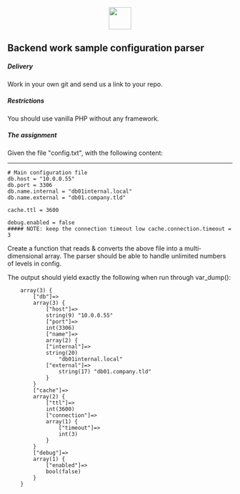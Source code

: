 <p align="center"><img src="https://sp-cdn.mytaste.org/images/logo-full.svg?v=197" height="50px"></p>

## Backend work sample configuration parser

##### Delivery
Work in your own git and send us a link to your repo.

##### Restrictions
You should use vanilla PHP without any framework.

##### The assignment
Given the file "config.txt", with the following content:

***
    # Main configuration file
    db.host = "10.0.0.55"
    db.port = 3306
    db.name.internal = "db­01­internal.local" 
    db.name.external = "db­01.company.tld"

    cache.ttl = 3600
    
    debug.enabled = false
    ##### NOTE: keep the connection timeout low cache.connection.timeout = 3

Create a function that reads & converts the above file into a multi­dimensional array. 
The parser should be able to handle unlimited numbers of levels in config.

The output should yield exactly 
the following when run through var_dump():

        array(3) { 
            ["db"]=> 
            array(3) {
                ["host"]=> 
                string(9) "10.0.0.55" 
                ["port"]=> 
                int(3306) 
                ["name"]=> 
                array(2) {
                ["internal"]=>
                string(20) 
                    "db­01­internal.local" 
                ["external"]=>
                    string(17) "db­01.company.tld"                                     
                } 
            }
            ["cache"]=> 
            array(2) {
                ["ttl"]=> 
                int(3600) 
                ["connection"]=> 
                array(1) {
                    ["timeout"]=>
                    int(3) 
                }
            } 
            ["debug"]=> 
            array(1) {
                ["enabled"]=>
                bool(false) 
            }
        }
